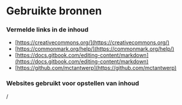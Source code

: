 # Gebruikte bronnen

### Vermelde links in de inhoud

* [https://creativecommons.org/](https://creativecommons.org/)
* [https://commonmark.org/help/](https://commonmark.org/help/)
* [https://docs.gitbook.com/editing-content/markdown](https://docs.gitbook.com/editing-content/markdown)
* [https://github.com/mctantwerp](https://github.com/mctantwerp)

### Websites gebruikt voor opstellen van inhoud

/

